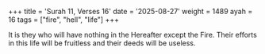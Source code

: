 +++
title = 'Surah 11, Verses 16'
date = '2025-08-27'
weight = 1489
ayah = 16
tags = ["fire", "hell", "life"]
+++

It is they who will have nothing in the Hereafter except the Fire. Their efforts in this life will be fruitless and their deeds will be useless.